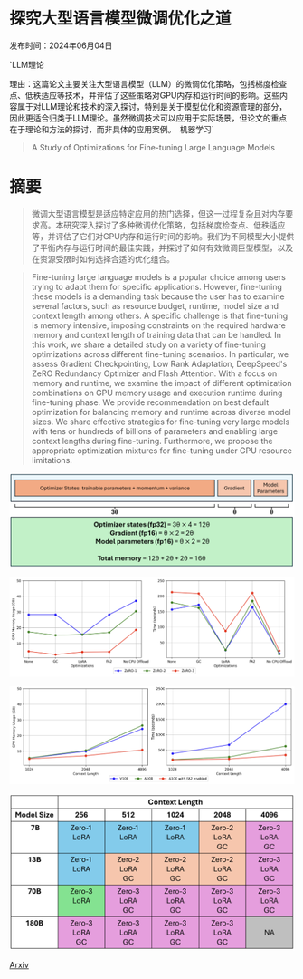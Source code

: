# 探究大型语言模型微调优化之道

发布时间：2024年06月04日

`LLM理论

理由：这篇论文主要关注大型语言模型（LLM）的微调优化策略，包括梯度检查点、低秩适应等技术，并评估了这些策略对GPU内存和运行时间的影响。这些内容属于对LLM理论和技术的深入探讨，特别是关于模型优化和资源管理的部分，因此更适合归类于LLM理论。虽然微调技术可以应用于实际场景，但论文的重点在于理论和方法的探讨，而非具体的应用案例。` `机器学习`

> A Study of Optimizations for Fine-tuning Large Language Models

# 摘要

> 微调大型语言模型是适应特定应用的热门选择，但这一过程复杂且对内存要求高。本研究深入探讨了多种微调优化策略，包括梯度检查点、低秩适应等，并评估了它们对GPU内存和运行时间的影响。我们为不同模型大小提供了平衡内存与运行时间的最佳实践，并探讨了如何有效微调巨型模型，以及在资源受限时如何选择合适的优化组合。

> Fine-tuning large language models is a popular choice among users trying to adapt them for specific applications. However, fine-tuning these models is a demanding task because the user has to examine several factors, such as resource budget, runtime, model size and context length among others. A specific challenge is that fine-tuning is memory intensive, imposing constraints on the required hardware memory and context length of training data that can be handled. In this work, we share a detailed study on a variety of fine-tuning optimizations across different fine-tuning scenarios. In particular, we assess Gradient Checkpointing, Low Rank Adaptation, DeepSpeed's ZeRO Redundancy Optimizer and Flash Attention. With a focus on memory and runtime, we examine the impact of different optimization combinations on GPU memory usage and execution runtime during fine-tuning phase. We provide recommendation on best default optimization for balancing memory and runtime across diverse model sizes. We share effective strategies for fine-tuning very large models with tens or hundreds of billions of parameters and enabling large context lengths during fine-tuning. Furthermore, we propose the appropriate optimization mixtures for fine-tuning under GPU resource limitations.

![探究大型语言模型微调优化之道](../../../paper_images/2406.02290/model_states_memory_diagram.png)

![探究大型语言模型微调优化之道](../../../paper_images/2406.02290/best_defaults.png)

![探究大型语言模型微调优化之道](../../../paper_images/2406.02290/long_context_a100_v100_comp.png)

![探究大型语言模型微调优化之道](../../../paper_images/2406.02290/optimization_combinations.png)

[Arxiv](https://arxiv.org/abs/2406.02290)